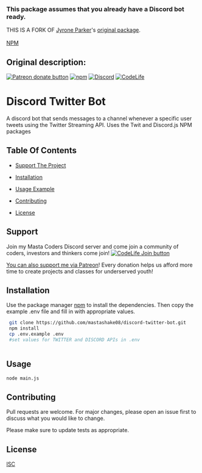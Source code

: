 ### This package assumes that you already have a Discord bot ready.

THIS IS A FORK OF [Jyrone Parker](https://github.com/mastashake08)'s [original package](https://github.com/mastashake08/discord-twitter-bot).
<br><br>
[NPM](https://www.npmjs.com/package/distwit)

## Original description:

[![Patreon donate button](https://img.shields.io/badge/patreon-donate-yellow.svg)](https://www.patreon.com/mastashake08)
[![npm](https://img.shields.io/npm/v/buttplug.svg)](https://npmjs.com/package/discord-twitter-bot)
[![Discord](https://img.shields.io/badge/Discord-Join%20My%20Server-blue)](https://discord.gg/DMbMmQvvQh)
[![CodeLife](https://img.shields.io/badge/Code%20Life-Join%20The%20Team-brightgreen)](https://bit.ly/30vZro9)

# Discord Twitter Bot

A discord bot that sends messages to a channel whenever a specific user tweets using the Twitter Streaming API. Uses the Twit and Discord.js NPM packages

## Table Of Contents

- [Support The Project](#support)
- [Installation](#installation)

- [Usage Example](#usage)
- [Contributing](#contributing)
- [License](#license)

## Support

Join my Masta Coders Discord server and come join a community of coders, investors and thinkers come join!
[![CodeLife Join button](https://i.imgur.com/407brBK.png)](https://discord.gg/DMbMmQvvQh)

[You can also support me via Patreon](http://patreon.com/qdot)!
Every donation helps us afford more time to create projects and classes for underserved youth!

## Installation

Use the package manager [npm](https://npmjs.org) to install the dependencies. Then copy the example .env file and fill in with appropriate values.

```bash
 git clone https://github.com/mastashake08/discord-twitter-bot.git
 npm install
 cp .env.example .env
 #set values for TWITTER and DISCORD APIs in .env



```

## Usage

```bash
node main.js
```

## Contributing

Pull requests are welcome. For major changes, please open an issue first to discuss what you would like to change.

Please make sure to update tests as appropriate.

## License

[ISC](https://choosealicense.com/licenses/isc/)
